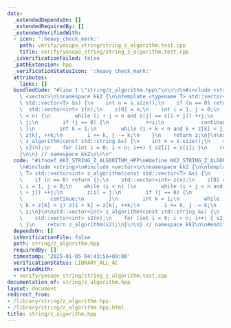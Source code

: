 ```yaml
---
data:
  _extendedDependsOn: []
  _extendedRequiredBy: []
  _extendedVerifiedWith:
  - icon: ':heavy_check_mark:'
    path: verify/yosupo_string/string_z_algorithm.test.cpp
    title: verify/yosupo_string/string_z_algorithm.test.cpp
  _isVerificationFailed: false
  _pathExtension: hpp
  _verificationStatusIcon: ':heavy_check_mark:'
  attributes:
    links: []
  bundledCode: "#line 1 \"string/z_algorithm.hpp\"\n\n\n\n#include <string>\n#include\
    \ <vector>\n\nnamespace kk2 {\n\ntemplate <typename T> std::vector<int> z_algorithm(const\
    \ std::vector<T> &s) {\n    int n = s.size();\n    if (n == 0) return {};\n  \
    \  std::vector<int> z(n);\n    z[0] = n;\n    int i = 1, j = 0;\n    while (i\
    \ < n) {\n        while (i + j < n and s[j] == s[i + j]) ++j;\n        z[i] =\
    \ j;\n        if (j == 0) {\n            ++i;\n            continue;\n       \
    \ }\n        int k = 1;\n        while (i + k < n and k + z[k] < j) z[i + k] =\
    \ z[k], ++k;\n        i += k, j -= k;\n    }\n    return z;\n}\n\nstd::vector<int>\
    \ z_algorithm(const std::string &s) {\n    int n = s.size();\n    std::vector<int>\
    \ s2(n);\n    for (int i = 0; i < n; i++) { s2[i] = s[i]; }\n    return z_algorithm(s2);\n\
    }\n\n} // namespace kk2\n\n\n"
  code: "#ifndef KK2_STRING_Z_ALGORITHM_HPP\n#define KK2_STRING_Z_ALGORITHM_HPP 1\n\
    \n#include <string>\n#include <vector>\n\nnamespace kk2 {\n\ntemplate <typename\
    \ T> std::vector<int> z_algorithm(const std::vector<T> &s) {\n    int n = s.size();\n\
    \    if (n == 0) return {};\n    std::vector<int> z(n);\n    z[0] = n;\n    int\
    \ i = 1, j = 0;\n    while (i < n) {\n        while (i + j < n and s[j] == s[i\
    \ + j]) ++j;\n        z[i] = j;\n        if (j == 0) {\n            ++i;\n   \
    \         continue;\n        }\n        int k = 1;\n        while (i + k < n and\
    \ k + z[k] < j) z[i + k] = z[k], ++k;\n        i += k, j -= k;\n    }\n    return\
    \ z;\n}\n\nstd::vector<int> z_algorithm(const std::string &s) {\n    int n = s.size();\n\
    \    std::vector<int> s2(n);\n    for (int i = 0; i < n; i++) { s2[i] = s[i];\
    \ }\n    return z_algorithm(s2);\n}\n\n} // namespace kk2\n\n#endif // KK2_STRING_Z_ALGORITHM_HPP\n"
  dependsOn: []
  isVerificationFile: false
  path: string/z_algorithm.hpp
  requiredBy: []
  timestamp: '2025-01-05 04:43:56+09:00'
  verificationStatus: LIBRARY_ALL_AC
  verifiedWith:
  - verify/yosupo_string/string_z_algorithm.test.cpp
documentation_of: string/z_algorithm.hpp
layout: document
redirect_from:
- /library/string/z_algorithm.hpp
- /library/string/z_algorithm.hpp.html
title: string/z_algorithm.hpp
---
```

